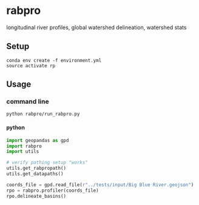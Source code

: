 # rabpro

longitudinal river profiles, global watershed delineation, watershed stats

## Setup

```shell
conda env create -f environment.yml
source activate rp
```

## Usage

### command line
```shell
python rabpro/run_rabpro.py
```

#### python
```python
import geopandas as gpd
import rabpro
import utils

# verify pathing setup "works"
utils.get_rabpropath()
utils.get_datapaths()

coords_file = gpd.read_file(r"../tests/input/Big Blue River.geojson")
rpo = rabpro.profiler(coords_file)
rpo.delineate_basins()
```